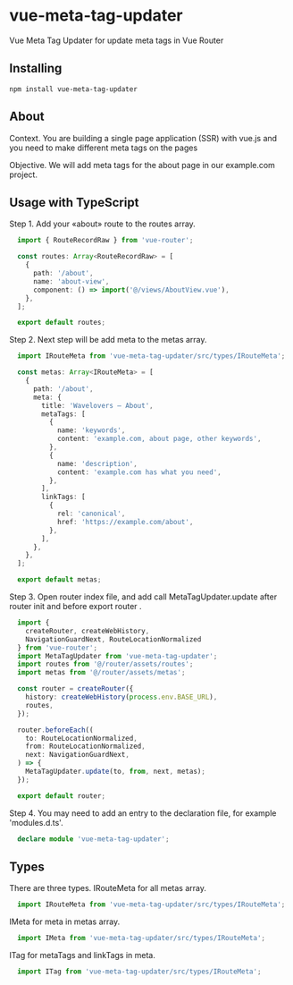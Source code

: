 # vue-meta-tag-updater
Vue Meta Tag Updater for update meta tags in Vue Router

## Installing

`npm install vue-meta-tag-updater`

## About

Context.
You are building a single page application (SSR) with vue.js and you
need to make different meta tags on the pages

Objective.
We will add meta tags for the about page in our example.com project.

## Usage with TypeScript

Step 1.
Add your «about» route to the routes array.

```ts
  import { RouteRecordRaw } from 'vue-router';

  const routes: Array<RouteRecordRaw> = [
    {
      path: '/about',
      name: 'about-view',
      component: () => import('@/views/AboutView.vue'),
    },
  ];

  export default routes;
```

Step 2.
Next step will be add meta to the metas array.

```ts
  import IRouteMeta from 'vue-meta-tag-updater/src/types/IRouteMeta';

  const metas: Array<IRouteMeta> = [
    {
      path: '/about',
      meta: {
        title: 'Wavelovers – About',
        metaTags: [
          {
            name: 'keywords',
            content: 'example.com, about page, other keywords',
          },
          {
            name: 'description',
            content: 'example.com has what you need',
          },
        ],
        linkTags: [
          {
            rel: 'canonical',
            href: 'https://example.com/about',
          },
        ],
      },
    },
  ];

  export default metas;
```

Step 3.
Open router index file, and add call MetaTagUpdater.update 
after router init and before export router .

```ts
  import {
    createRouter, createWebHistory,
    NavigationGuardNext, RouteLocationNormalized
  } from 'vue-router';
  import MetaTagUpdater from 'vue-meta-tag-updater';
  import routes from '@/router/assets/routes';
  import metas from '@/router/assets/metas';

  const router = createRouter({
    history: createWebHistory(process.env.BASE_URL),
    routes,
  });

  router.beforeEach((
    to: RouteLocationNormalized,
    from: RouteLocationNormalized,
    next: NavigationGuardNext,
  ) => {
    MetaTagUpdater.update(to, from, next, metas);
  });

  export default router;
```

Step 4.
You may need to add an entry to the declaration file, for example 'modules.d.ts'.

```ts
  declare module 'vue-meta-tag-updater';
```

## Types
There are three types. IRouteMeta for all metas array.

```ts
  import IRouteMeta from 'vue-meta-tag-updater/src/types/IRouteMeta';
```

IMeta for meta in metas array.

```ts
  import IMeta from 'vue-meta-tag-updater/src/types/IRouteMeta';
```

ITag for metaTags and linkTags in meta.

```ts
  import ITag from 'vue-meta-tag-updater/src/types/IRouteMeta';
```
